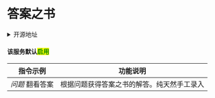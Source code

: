 # 答案之书

<details>

<summary>开源地址</summary>

[https://github.com/A-kirami/answersbook](https://github.com/A-kirami/answersbook)

</details>

#### 该服务默认<mark style="color:green;">启用</mark>

| 指令示例      | 功能说明                  |
| --------- | --------------------- |
| _问题_ 翻看答案 | 根据问题获得答案之书的解答。纯天然手工录入 |
